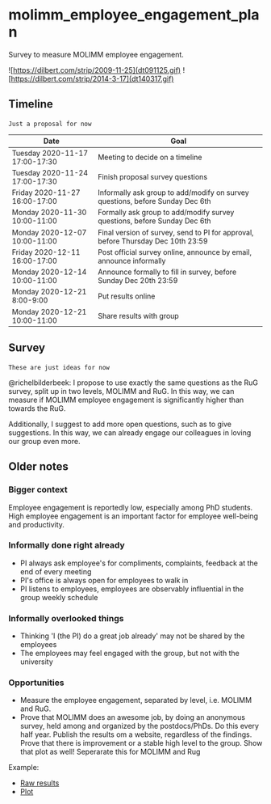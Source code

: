 # molimm_employee_engagement_plan

Survey to measure MOLIMM employee engagement.

![https://dilbert.com/strip/2009-11-25](dt091125.gif)
![https://dilbert.com/strip/2014-3-17](dt140317.gif)

## Timeline

```
Just a proposal for now
```

Date                           |Goal
-------------------------------|------------------------------------------------------------------------------------
Tuesday 2020-11-17 17:00-17:30 |Meeting to decide on a timeline
Tuesday 2020-11-24 17:00-17:30 |Finish proposal survey questions
Friday  2020-11-27 16:00-17:00 |Informally ask group to add/modify on survey questions, before Sunday Dec 6th
Monday  2020-11-30 10:00-11:00 |Formally ask group to add/modify survey questions, before Sunday Dec 6th
Monday  2020-12-07 10:00-11:00 |Final version of survey, send to PI for approval, before Thursday Dec 10th 23:59
Friday  2020-12-11 16:00-17:00 |Post official survey online, announce by email, announce informally
Monday  2020-12-14 10:00-11:00 |Announce formally to fill in survey, before Sunday Dec 20th 23:59
Monday  2020-12-21  8:00-9:00  |Put results online
Monday  2020-12-21 10:00-11:00 |Share results with group

## Survey

```
These are just ideas for now
```

@richelbilderbeek: I propose to use exactly the same questions as the RuG survey,
split up in two levels, MOLIMM and RuG. In this way, we can measure if
MOLIMM employee engagement is significantly higher than towards the RuG.

Additionally, I suggest to add more open questions, such as to give suggestions. 
In this way, we can already engage our colleagues in loving our group even more.

## Older notes

### Bigger context

Employee engagement is reportedly low, especially among PhD students.
High employee engagement is an important factor for employee well-being
and productivity.

### Informally done right already

 * PI always ask employee's for compliments, complaints, feedback 
   at the end of every meeting
 * PI's office is always open for employees to walk in
 * PI listens to employees, 
   employees are observably influential in the group weekly schedule

### Informally overlooked things

 * Thinking 'I (the PI) do a great job already' may 
   not be shared by the employees
 * The employees may feel engaged with the group, 
   but not with the university

### Opportunities

 * Measure the employee engagement, separated by level, i.e. MOLIMM and RuG. 
 * Prove that MOLIMM does an awesome job, by doing an anonymous survey,
   held among and organized by the postdocs/PhDs. Do this every half year.
   Publish the results om a website, regardless of the findings. Prove that
   there is improvement or a stable high level to the group. 
   Show that plot as well! Seperarate this for MOLIMM and Rug

Example:

 * [Raw results](https://github.com/djog/dojo/blob/master/Evaluaties/20200625/Resultaten.md)
 * [Plot](https://github.com/djog/dojo/blob/master/Evaluaties/Evaluaties_scatter.png)

